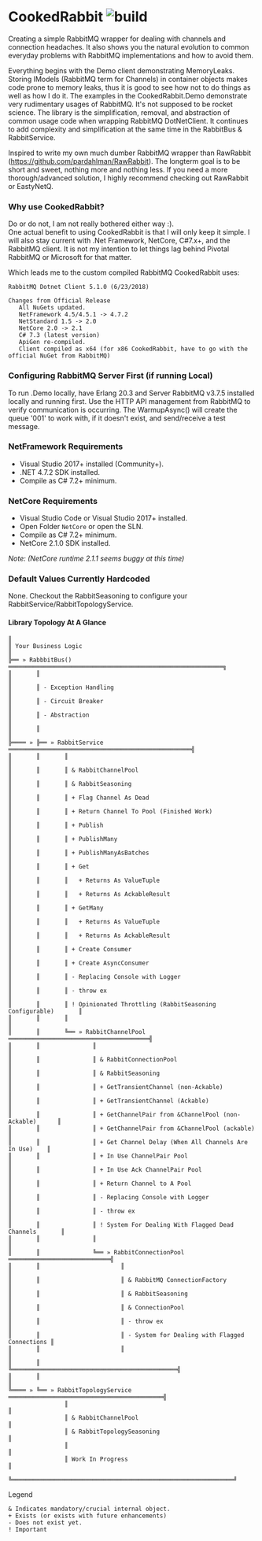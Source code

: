 # CookedRabbit ![build](https://ci.appveyor.com/api/projects/status/github/thyams/CookedRabbit?branch=master&svg=true)
Creating a simple RabbitMQ wrapper for dealing with channels and connection headaches. It also shows you  the natural evolution to common everyday problems with RabbitMQ implementations and how to avoid them.

Everything begins with the Demo client demonstrating MemoryLeaks. Storing IModels (RabbitMQ term for Channels) in container objects makes code prone to memory leaks, thus it is good to see how not to do things as well as how I do it. The examples in the CookedRabbit.Demo demonstrate very rudimentary usages of RabbitMQ. It's not supposed to be rocket science. The library is the simplification, removal, and abstraction of common usage code when wrapping RabbitMQ DotNetClient. It continues to add complexity and simplification at the same time in the RabbitBus & RabbitService.

Inspired to write my own much dumber RabbitMQ wrapper than RawRabbit (https://github.com/pardahlman/RawRabbit). The longterm goal is to be short and sweet, nothing more and nothing less. If you need a more thorough/advanced solution, I highly recommend checking out RawRabbit or EastyNetQ.

### Why use CookedRabbit?
Do or do not, I am not really bothered either way :).  
One actual benefit to using CookedRabbit is that I will only keep it simple. I will also stay current with .Net Framework, NetCore, C#7.x+, and the RabbitMQ client. It is not my intention to let things lag behind Pivotal RabbitMQ or Microsoft for that matter.

Which leads me to the custom compiled RabbitMQ CookedRabbit uses:

    RabbitMQ Dotnet Client 5.1.0 (6/23/2018)

    Changes from Official Release
       All NuGets updated.
       NetFramework 4.5/4.5.1 -> 4.7.2
       NetStandard 1.5 -> 2.0
       NetCore 2.0 -> 2.1
       C# 7.3 (latest version)
       ApiGen re-compiled.
       Client compiled as x64 (for x86 CookedRabbit, have to go with the official NuGet from RabbitMQ)

### Configuring RabbitMQ Server First (if running Local)
To run .Demo locally, have Erlang 20.3 and Server RabbitMQ v3.7.5 installed locally and running first.
Use the HTTP API management from RabbitMQ to verify communication is occurring.
The WarmupAsync() will create the queue '001' to work with, if it doesn't exist, and send/receive a test message.

### NetFramework Requirements

 * Visual Studio 2017+ installed (Community+).
 * .NET 4.7.2 SDK installed.
 * Compile as C# 7.2+ minimum.

### NetCore Requirements

 * Visual Studio Code or Visual Studio 2017+ installed.
 * Open Folder `NetCore` or open the SLN.
 * Compile as C# 7.2+ minimum.
 * NetCore 2.1.0 SDK installed.

*Note: (NetCore runtime 2.1.1 seems buggy at this time)*

### Default Values Currently Hardcoded
None. Checkout the RabbitSeasoning to configure your RabbitService/RabbitTopologyService.

#### Library Topology At A Glance

    ║
    ║ Your Business Logic
    ║
    ╠══ » RabbbitBus() ═════════════════════════════════════════════════════════════╗
    ║       ║                                                                       ║
    ║       ║ - Exception Handling                                                  ║
    ║       ║ - Circuit Breaker                                                     ║
    ║       ║ - Abstraction                                                         ║
    ║       ║                                                                       ║
    ╠════ » ╠══ » RabbitService ════════════════════════════════════════════════════╣
    ║       ║       ║                                                               ║
    ║       ║       ║ & RabbitChannelPool                                           ║
    ║       ║       ║ & RabbitSeasoning                                             ║
    ║       ║       ║ + Flag Channel As Dead                                        ║
    ║       ║       ║ + Return Channel To Pool (Finished Work)                      ║
    ║       ║       ║ + Publish                                                     ║
    ║       ║       ║ + PublishMany                                                 ║
    ║       ║       ║ + PublishManyAsBatches                                        ║
    ║       ║       ║ + Get                                                         ║
    ║       ║       ║   + Returns As ValueTuple                                     ║
    ║       ║       ║   + Returns As AckableResult                                  ║
    ║       ║       ║ + GetMany                                                     ║
    ║       ║       ║   + Returns As ValueTuple                                     ║
    ║       ║       ║   + Returns As AckableResult                                  ║
    ║       ║       ║ + Create Consumer                                             ║
    ║       ║       ║ + Create AsyncConsumer                                        ║
    ║       ║       ║ - Replacing Console with Logger                               ║
    ║       ║       ║ - throw ex                                                    ║
    ║       ║       ║ ! Opinionated Throttling (RabbitSeasoning Configurable)       ║
    ║       ║       ║                                                               ║
    ║       ║       ╚══ » RabbitChannelPool ════════════════════════════════════════╣
    ║       ║               ║                                                       ║
    ║       ║               ║ & RabbitConnectionPool                                ║
    ║       ║               ║ & RabbitSeasoning                                     ║
    ║       ║               ║ + GetTransientChannel (non-Ackable)                   ║
    ║       ║               ║ + GetTransientChannel (Ackable)                       ║
    ║       ║               ║ + GetChannelPair from &ChannelPool (non-Ackable)      ║
    ║       ║               ║ + GetChannelPair from &ChannelPool (ackable)          ║
    ║       ║               ║ + Get Channel Delay (When All Channels Are In Use)    ║
    ║       ║               ║ + In Use ChannelPair Pool                             ║
    ║       ║               ║ + In Use Ack ChannelPair Pool                         ║
    ║       ║               ║ + Return Channel to A Pool                            ║
    ║       ║               ║ - Replacing Console with Logger                       ║
    ║       ║               ║ - throw ex                                            ║
    ║       ║               ║ ! System For Dealing With Flagged Dead Channels       ║
    ║       ║               ║                                                       ║
    ║       ║               ╚══ » RabbitConnectionPool ═════════════════════════════╣
    ║       ║                       ║                                               ║
    ║       ║                       ║ & RabbitMQ ConnectionFactory                  ║
    ║       ║                       ║ & RabbitSeasoning                             ║
    ║       ║                       ║ & ConnectionPool                              ║
    ║       ║                       ║ - throw ex                                    ║
    ║       ║                       ║ - System for Dealing with Flagged Connections ║
    ║       ║                       ║                                               ║
    ║       ║                       ╚═══════════════════════════════════════════════╣
    ║       ║                                                                       ║
    ╚════ » ╚══ » RabbitTopologyService ════════════════════════════════════════════╣
                    ║                                                               ║
                    ║ & RabbitChannelPool                                           ║
                    ║ & RabbitTopologySeasoning                                     ║
                    ║                                                               ║
                    ║ Work In Progress                                              ║
                    ╚═══════════════════════════════════════════════════════════════╝

Legend  

    & Indicates mandatory/crucial internal object.  
    + Exists (or exists with future enhancements)  
    - Does not exist yet.  
    ! Important  
